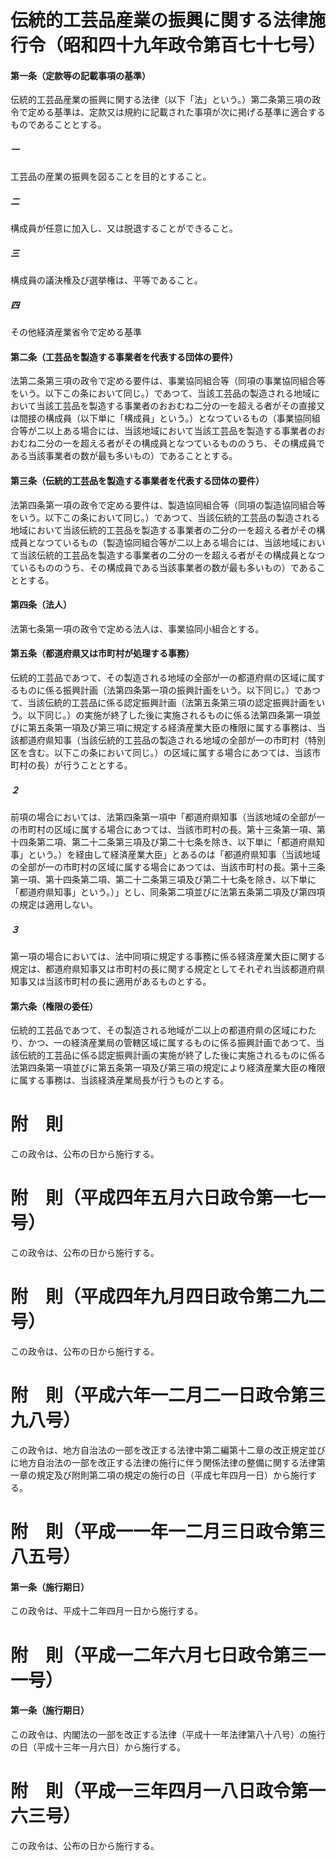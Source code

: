 # 伝統的工芸品産業の振興に関する法律施行令（昭和四十九年政令第百七十七号）
#### 第一条（定款等の記載事項の基準）
伝統的工芸品産業の振興に関する法律（以下「法」という。）第二条第三項の政令で定める基準は、定款又は規約に記載された事項が次に掲げる基準に適合するものであることとする。
##### 一
工芸品の産業の振興を図ることを目的とすること。
##### 二
構成員が任意に加入し、又は脱退することができること。
##### 三
構成員の議決権及び選挙権は、平等であること。
##### 四
その他経済産業省令で定める基準
#### 第二条（工芸品を製造する事業者を代表する団体の要件）
法第二条第三項の政令で定める要件は、事業協同組合等（同項の事業協同組合等をいう。以下この条において同じ。）であつて、当該工芸品の製造される地域において当該工芸品を製造する事業者のおおむね二分の一を超える者がその直接又は間接の構成員（以下単に「構成員」という。）となつているもの（事業協同組合等が二以上ある場合には、当該地域において当該工芸品を製造する事業者のおおむね二分の一を超える者がその構成員となつているもののうち、その構成員である当該事業者の数が最も多いもの）であることとする。
#### 第三条（伝統的工芸品を製造する事業者を代表する団体の要件）
法第四条第一項の政令で定める要件は、製造協同組合等（同項の製造協同組合等をいう。以下この条において同じ。）であつて、当該伝統的工芸品の製造される地域において当該伝統的工芸品を製造する事業者の二分の一を超える者がその構成員となつているもの（製造協同組合等が二以上ある場合には、当該地域において当該伝統的工芸品を製造する事業者の二分の一を超える者がその構成員となつているもののうち、その構成員である当該事業者の数が最も多いもの）であることとする。
#### 第四条（法人）
法第七条第一項の政令で定める法人は、事業協同小組合とする。
#### 第五条（都道府県又は市町村が処理する事務）
伝統的工芸品であつて、その製造される地域の全部が一の都道府県の区域に属するものに係る振興計画（法第四条第一項の振興計画をいう。以下同じ。）であつて、当該伝統的工芸品に係る認定振興計画（法第五条第三項の認定振興計画をいう。以下同じ。）の実施が終了した後に実施されるものに係る法第四条第一項並びに第五条第一項及び第三項に規定する経済産業大臣の権限に属する事務は、当該都道府県知事（当該伝統的工芸品の製造される地域の全部が一の市町村（特別区を含む。以下この条において同じ。）の区域に属する場合にあつては、当該市町村の長）が行うこととする。
##### ２
前項の場合においては、法第四条第一項中「都道府県知事（当該地域の全部が一の市町村の区域に属する場合にあつては、当該市町村の長。第十三条第一項、第十四条第二項、第二十二条第三項及び第二十七条を除き、以下単に「都道府県知事」という。）を経由して経済産業大臣」とあるのは「都道府県知事（当該地域の全部が一の市町村の区域に属する場合にあつては、当該市町村の長。第十三条第一項、第十四条第二項、第二十二条第三項及び第二十七条を除き、以下単に「都道府県知事」という。）」とし、同条第二項並びに法第五条第二項及び第四項の規定は適用しない。
##### ３
第一項の場合においては、法中同項に規定する事務に係る経済産業大臣に関する規定は、都道府県知事又は市町村の長に関する規定としてそれぞれ当該都道府県知事又は当該市町村の長に適用があるものとする。
#### 第六条（権限の委任）
伝統的工芸品であつて、その製造される地域が二以上の都道府県の区域にわたり、かつ、一の経済産業局の管轄区域に属するものに係る振興計画であつて、当該伝統的工芸品に係る認定振興計画の実施が終了した後に実施されるものに係る法第四条第一項並びに第五条第一項及び第三項の規定により経済産業大臣の権限に属する事務は、当該経済産業局長が行うものとする。
# 附　則
この政令は、公布の日から施行する。
# 附　則（平成四年五月六日政令第一七一号）
この政令は、公布の日から施行する。
# 附　則（平成四年九月四日政令第二九二号）
この政令は、公布の日から施行する。
# 附　則（平成六年一二月二一日政令第三九八号）
この政令は、地方自治法の一部を改正する法律中第二編第十二章の改正規定並びに地方自治法の一部を改正する法律の施行に伴う関係法律の整備に関する法律第一章の規定及び附則第二項の規定の施行の日（平成七年四月一日）から施行する。
# 附　則（平成一一年一二月三日政令第三八五号）
#### 第一条（施行期日）
この政令は、平成十二年四月一日から施行する。
# 附　則（平成一二年六月七日政令第三一一号）
#### 第一条（施行期日）
この政令は、内閣法の一部を改正する法律（平成十一年法律第八十八号）の施行の日（平成十三年一月六日）から施行する。
# 附　則（平成一三年四月一八日政令第一六三号）
この政令は、公布の日から施行する。
